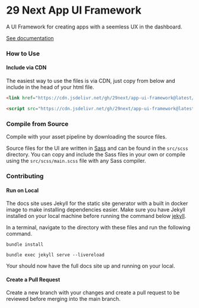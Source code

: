 # 29 Next App UI Framework

A UI Framework for creating apps with a seemless UX in the dashboard.

[See documentation](https://app-ui-components.29next.com/)

### How to Use

#### Include via CDN

The easiest way to use the files is via CDN, just copy from below and include in the head of your html file.

```html
<link href="https://cdn.jsdelivr.net/gh/29next/app-ui-framework@latest/dist/css/next-app-ui.min.css" rel="stylesheet" crossorigin="anonymous">
```

```html
<script src="https://cdn.jsdelivr.net/gh/29next/app-ui-framework@latest/dist/js/next-app-ui.min.js"></script>
```

### Compile from Source

Compile with your asset pipeline by downloading the source files.

Source files for the UI are written in [Sass](https://sass-lang.com/) and can be found in the `src/scss` directory. You can copy and include the Sass files in your own or compile using the `src/scss/main.scss` file with any Sass compiler.


### Contributing

#### Run on Local

The docs site uses Jekyll for the static site generator with a built in docker image to make installing dependencies easier. Make sure you have Jekyll installed on your local machine before running the command below [jekyll](https://jekyllrb.com/docs/).

In a terminal, navigate to the directory with these files and run the following command.

```
bundle install

bundle exec jekyll serve --livereload
```

Your should now have the full docs site up and running on your local.

#### Create a Pull Request

Create a new branch with your changes and create a pull request to be reviewed before merging into the main branch.
